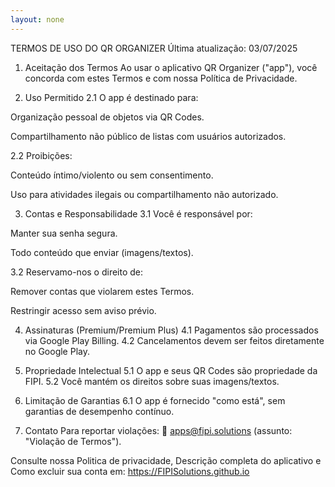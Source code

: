 ```yaml
---
layout: none
---
```


TERMOS DE USO DO QR ORGANIZER
Última atualização: 03/07/2025

1. Aceitação dos Termos
Ao usar o aplicativo QR Organizer ("app"), você concorda com estes Termos e com nossa Política de Privacidade.

2. Uso Permitido
2.1 O app é destinado para:

Organização pessoal de objetos via QR Codes.

Compartilhamento não público de listas com usuários autorizados.

2.2 Proibições:

Conteúdo íntimo/violento ou sem consentimento.

Uso para atividades ilegais ou compartilhamento não autorizado.

3. Contas e Responsabilidade
3.1 Você é responsável por:

Manter sua senha segura.

Todo conteúdo que enviar (imagens/textos).

3.2 Reservamo-nos o direito de:

Remover contas que violarem estes Termos.

Restringir acesso sem aviso prévio.

4. Assinaturas (Premium/Premium Plus)
4.1 Pagamentos são processados via Google Play Billing.
4.2 Cancelamentos devem ser feitos diretamente no Google Play.

5. Propriedade Intelectual
5.1 O app e seus QR Codes são propriedade da FIPI.
5.2 Você mantém os direitos sobre suas imagens/textos.

6. Limitação de Garantias
6.1 O app é fornecido "como está", sem garantias de desempenho contínuo.

7. Contato
Para reportar violações:
📧 apps@fipi.solutions (assunto: "Violação de Termos").


Consulte nossa Politica de privacidade, Descrição completa do aplicativo e Como excluir sua conta em: https://FIPISolutions.github.io